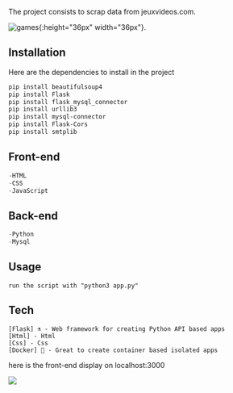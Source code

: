 The project consists to scrap data from jeuxvideos.com.


![games](https://user-images.githubusercontent.com/43003646/110122268-b1ca9000-7dbf-11eb-8f31-08fe4d2ec7b7.jpg){:height="36px" width="36px"}.

## Installation

Here are the dependencies to install in the project

```bash
pip install beautifulsoup4
pip install Flask
pip install flask_mysql_connector
pip install urllib3
pip install mysql-connector
pip install Flask-Cors
pip install smtplib
```
## Front-end

```python
-HTML
-CSS
-JavaScript
```

## Back-end

```python
-Python
-Mysql

```

## Usage

```
run the script with "python3 app.py"
```
## Tech

```[Python] 🐍 - Awesome high level Lang ;)
[Flask] ⚗️ - Web framework for creating Python API based apps
[Html] - Html 
[Css] - Css
[Docker] 🐳 - Great to create container based isolated apps
```
here is the front-end display on localhost:3000

![](https://user-images.githubusercontent.com/43003646/110123860-b85a0700-7dc1-11eb-8973-22bc074ee54b.png)
